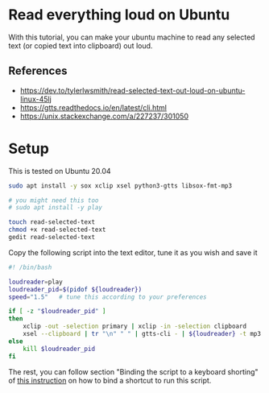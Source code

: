 # Read everything loud on Ubuntu

With this tutorial, you can make your ubuntu machine to read any selected text (or copied text into clipboard) out loud.

## References

- https://dev.to/tylerlwsmith/read-selected-text-out-loud-on-ubuntu-linux-45lj
- https://gtts.readthedocs.io/en/latest/cli.html
- https://unix.stackexchange.com/a/227237/301050

# Setup

This is tested on Ubuntu 20.04

```bash
sudo apt install -y sox xclip xsel python3-gtts libsox-fmt-mp3

# you might need this too
# sudo apt install -y play

touch read-selected-text
chmod +x read-selected-text
gedit read-selected-text
```

Copy the following script into the text editor, tune it as you wish and save it

```bash
#! /bin/bash

loudreader=play
loudreader_pid=$(pidof ${loudreader})
speed="1.5"   # tune this according to your preferences

if [ -z "$loudreader_pid" ]
then
    xclip -out -selection primary | xclip -in -selection clipboard
    xsel --clipboard | tr "\n" " " | gtts-cli - | ${loudreader} -t mp3 -   tempo ${speed}
else 
    kill $loudreader_pid
fi
```

The rest, you can follow section "Binding the script to a keyboard shorting" of
[this instruction](https://dev.to/tylerlwsmith/read-selected-text-out-loud-on-ubuntu-linux-45lj)
on how to bind a shortcut to run this script.
